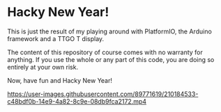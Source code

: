 # Hacky New Year! #
This is just the result of my playing around with PlatformIO, the Arduino framework and a TTGO T display.

The content of this repository of course comes with no warranty for anything.
If you use the whole or any part of this code, you are doing so entirely at your own risk.

Now, have fun and Hacky New Year!


https://user-images.githubusercontent.com/89771619/210184533-c48bdf0b-14e9-4a82-8c9e-08db9fca2172.mp4

